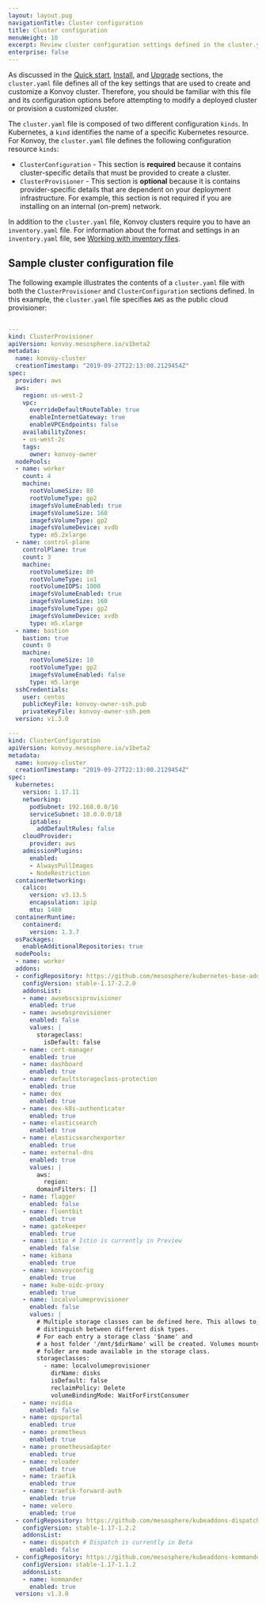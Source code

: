 ```yaml
---
layout: layout.pug
navigationTitle: Cluster configuration
title: Cluster configuration
menuWeight: 10
excerpt: Review cluster configuration settings defined in the cluster.yaml file
enterprise: false
---
```


As discussed in the [Quick start][quick_start], [Install][install], and [Upgrade][upgrade] sections, the `cluster.yaml` file defines all of the key settings that are used to create and customize a Konvoy cluster.
Therefore, you should be familiar with this file and its configuration options before attempting to modify a deployed cluster or provision a customized cluster.

The `cluster.yaml` file is composed of two different configuration `kinds`.
In Kubernetes, a `kind` identifies the name of a specific Kubernetes resource.
For Konvoy, the `cluster.yaml` file defines the following configuration resource `kinds`:

- `ClusterConfiguration` - This section is **required** because it contains cluster-specific details that must be provided to create a cluster.
- `ClusterProvisioner` - This section is **optional** because it is contains provider-specific details that are dependent on your deployment infrastructure. For example, this section is not required if you are installing on an internal (on-prem) network.

In addition to the `cluster.yaml` file, Konvoy clusters require you to have an `inventory.yaml` file.
For information about the format and settings in an `inventory.yaml` file, see [Working with inventory files][inventory_files].

## Sample cluster configuration file

The following example illustrates the contents of a `cluster.yaml` file with both the `ClusterProvisioner` and `ClusterConfiguration` sections defined.
In this example, the `cluster.yaml` file specifies `AWS` as the public cloud provisioner:

```yaml

---
kind: ClusterProvisioner
apiVersion: konvoy.mesosphere.io/v1beta2
metadata:
  name: konvoy-cluster
  creationTimestamp: "2019-09-27T22:13:00.2129454Z"
spec:
  provider: aws
  aws:
    region: us-west-2
    vpc:
      overrideDefaultRouteTable: true  
      enableInternetGateway: true
      enableVPCEndpoints: false
    availabilityZones:
    - us-west-2c
    tags:
      owner: konvoy-owner
  nodePools:
  - name: worker
    count: 4
    machine:
      rootVolumeSize: 80
      rootVolumeType: gp2
      imagefsVolumeEnabled: true
      imagefsVolumeSize: 160
      imagefsVolumeType: gp2
      imagefsVolumeDevice: xvdb
      type: m5.2xlarge
  - name: control-plane
    controlPlane: true
    count: 3
    machine:
      rootVolumeSize: 80
      rootVolumeType: io1
      rootVolumeIOPS: 1000
      imagefsVolumeEnabled: true
      imagefsVolumeSize: 160
      imagefsVolumeType: gp2
      imagefsVolumeDevice: xvdb
      type: m5.xlarge
  - name: bastion
    bastion: true
    count: 0
    machine:
      rootVolumeSize: 10
      rootVolumeType: gp2
      imagefsVolumeEnabled: false
      type: m5.large
  sshCredentials:
    user: centos
    publicKeyFile: konvoy-owner-ssh.pub
    privateKeyFile: konvoy-owner-ssh.pem
  version: v1.3.0

---
kind: ClusterConfiguration
apiVersion: konvoy.mesosphere.io/v1beta2
metadata:
  name: konvoy-cluster
  creationTimestamp: "2019-09-27T22:13:00.2129454Z"
spec:
  kubernetes:
    version: 1.17.11
    networking:
      podSubnet: 192.168.0.0/16
      serviceSubnet: 10.0.0.0/18
      iptables:
        addDefaultRules: false
    cloudProvider:
      provider: aws
    admissionPlugins:
      enabled:
      - AlwaysPullImages
      - NodeRestriction
  containerNetworking:
    calico:
      version: v3.13.5
      encapsulation: ipip
      mtu: 1480
  containerRuntime:
    containerd:
      version: 1.3.7
  osPackages:
    enableAdditionalRepositories: true
  nodePools:
  - name: worker
  addons:
  - configRepository: https://github.com/mesosphere/kubernetes-base-addons
    configVersion: stable-1.17-2.2.0
    addonsList:
    - name: awsebscsiprovisioner
      enabled: true
    - name: awsebsprovisioner
      enabled: false
      values: |
        storageclass:
          isDefault: false
    - name: cert-manager
      enabled: true
    - name: dashboard
      enabled: true
    - name: defaultstorageclass-protection
      enabled: true
    - name: dex
      enabled: true
    - name: dex-k8s-authenticator
      enabled: true
    - name: elasticsearch
      enabled: true
    - name: elasticsearchexporter
      enabled: true
    - name: external-dns
      enabled: true
      values: |
        aws:
          region:
        domainFilters: []
    - name: flagger
      enabled: false
    - name: fluentbit
      enabled: true
    - name: gatekeeper
      enabled: true
    - name: istio # Istio is currently in Preview
      enabled: false
    - name: kibana
      enabled: true
    - name: konvoyconfig
      enabled: true
    - name: kube-oidc-proxy
      enabled: true
    - name: localvolumeprovisioner
      enabled: false
      values: |
        # Multiple storage classes can be defined here. This allows to, e.g.,
        # distinguish between different disk types.
        # For each entry a storage class '$name' and
        # a host folder '/mnt/$dirName' will be created. Volumes mounted to this
        # folder are made available in the storage class.
        storageclasses:
          - name: localvolumeprovisioner
            dirName: disks
            isDefault: false
            reclaimPolicy: Delete
            volumeBindingMode: WaitForFirstConsumer
    - name: nvidia
      enabled: false
    - name: opsportal
      enabled: true
    - name: prometheus
      enabled: true
    - name: prometheusadapter
      enabled: true
    - name: reloader
      enabled: true
    - name: traefik
      enabled: true
    - name: traefik-forward-auth
      enabled: true
    - name: velero
      enabled: true
  - configRepository: https://github.com/mesosphere/kubeaddons-dispatch
    configVersion: stable-1.17-1.2.2
    addonsList:
    - name: dispatch # Dispatch is currently in Beta
      enabled: false
  - configRepository: https://github.com/mesosphere/kubeaddons-kommander
    configVersion: stable-1.17-1.1.2
    addonsList:
    - name: kommander
      enabled: true
  version: v1.3.0

```

[install]: ../../install
[inventory_files]: https://docs.ansible.com/ansible/latest/user_guide/intro_inventory.html
[quick_start]: ../../quick-start/
[upgrade]: ../../upgrade/
